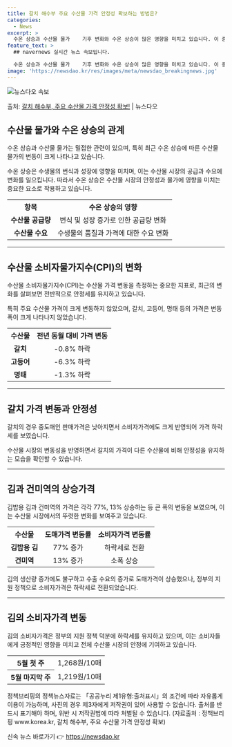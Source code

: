 ```yaml
---
title: 갈치 해수부 주요 수산물 가격 안정성 확보하는 방법은?
categories:
  - News
excerpt: >
  수온 상승과 수산물 물가    기후 변화와 수온 상승이 많은 영향을 미치고 있습니다. 이 중에서도 수산물 가…
feature_text: >
  ## navernews 실시간 뉴스 속보입니다.

  수온 상승과 수산물 물가    기후 변화와 수온 상승이 많은 영향을 미치고 있습니다. 이 중에서도 수산물 가…
image: 'https://newsdao.kr/res/images/meta/newsdao_breakingnews.jpg'
---
```


![뉴스다오 속보](https://newsdao.kr/res/images/meta/newsdao_breakingnews.jpg)

<p>출처: <a href="https://newsdao.kr/4141" rel="dofollow">갈치 해수부, 주요 수산물 가격 안정성 확보!</a> | 뉴스다오</p>

<h2 data-ke-size="size26">수산물 물가와 수온 상승의 관계</h2>
<p data-ke-size="size16">수온 상승과 수산물 물가는 밀접한 관련이 있으며, 특히 최근 수온 상승에 따른 수산물 물가의 변동이 크게 나타나고 있습니다.</p>
<p data-ke-size="size16">수온 상승은 수생물의 번식과 성장에 영향을 미치며, 이는 수산물 시장의 공급과 수요에 변화를 일으킵니다. 따라서 수온 상승은 수산물 시장의 안정성과 물가에 영향을 미치는 중요한 요소로 작용하고 있습니다.</p>
<table>
	<tr>
		<th>항목</th>
		<th>수온 상승의 영향</th>
	</tr>
	<tr>
		<td style="text-align: center; height: 17px;"><b>수산물 공급량</b></td>
		<td style="text-align: center; height: 17px;">번식 및 성장 증가로 인한 공급량 변화</td>
	</tr>
	<tr>
		<td style="text-align: center; height: 17px;"><b>수산물 수요</b></td>
		<td style="text-align: center; height: 17px;">수생물의 품질과 가격에 대한 수요 변화</td>
	</tr>
</table>
<hr>
<h2 data-ke-size="size26">수산물 소비자물가지수(CPI)의 변화</h2>
<p data-ke-size="size16">수산물 소비자물가지수(CPI)는 수산물 가격 변동을 측정하는 중요한 지표로, 최근의 변화를 살펴보면 전반적으로 안정세를 유지하고 있습니다.</p>
<p data-ke-size="size16">특히 주요 수산물 가격이 크게 변동하지 않았으며, 갈치, 고등어, 명태 등의 가격은 변동폭이 크게 나타나지 않았습니다.</p>
<table>
	<tr>
		<th>수산물</th>
		<th>전년 동월 대비 가격 변동</th>
	</tr>
	<tr>
		<td style="text-align: center; height: 17px;"><b>갈치</b></td>
		<td style="text-align: center; height: 17px;">-0.8% 하락</td>
	</tr>
	<tr>
		<td style="text-align: center; height: 17px;"><b>고등어</b></td>
		<td style="text-align: center; height: 17px;">-6.3% 하락</td>
	</tr>
	<tr>
		<td style="text-align: center; height: 17px;"><b>명태</b></td>
		<td style="text-align: center; height: 17px;">-1.3% 하락</td>
	</tr>
</table>
<hr>
<h2 data-ke-size="size26">갈치 가격 변동과 안정성</h2>
<p data-ke-size="size16">갈치의 경우 중도매인 판매가격은 낮아지면서 소비자가격에도 크게 반영되어 가격 하락세를 보였습니다.</p>
<p data-ke-size="size16">수산물 시장의 변동성을 반영하면서 갈치의 가격이 다른 수산물에 비해 안정성을 유지하는 모습을 확인할 수 있습니다.</p>
<hr>
<h2 data-ke-size="size26">김과 건미역의 상승가격</h2>
<p data-ke-size="size16">김밥용 김과 건미역의 가격은 각각 77%, 13% 상승하는 등 큰 폭의 변동을 보였으며, 이는 수산물 시장에서의 뚜렷한 변화를 보여주고 있습니다.</p>
<table>
	<tr>
		<th>수산물</th>
		<th>도매가격 변동률</th>
		<th>소비자가격 변동률</th>
	</tr>
	<tr>
		<td style="text-align: center; height: 17px;"><b>김밥용 김</b></td>
		<td style="text-align: center; height: 17px;">77% 증가</td>
		<td style="text-align: center; height: 17px;">하락세로 전환</td>
	</tr>
	<tr>
		<td style="text-align: center; height: 17px;"><b>건미역</b></td>
		<td style="text-align: center; height: 17px;">13% 증가</td>
		<td style="text-align: center; height: 17px;">소폭 상승</td>
	</tr>
</table>
<p data-ke-size="size16">김의 생산량 증가에도 불구하고 수출 수요의 증가로 도매가격이 상승했으나, 정부의 지원 정책으로 소비자가격은 하락세로 전환되었습니다.</p>
<hr>
<h2 data-ke-size="size26">김의 소비자가격 변동</h2>
<p data-ke-size="size16">김의 소비자가격은 정부의 지원 정책 덕분에 하락세를 유지하고 있으며, 이는 소비자들에게 긍정적인 영향을 미치고 전체 수산물 시장의 안정에 기여하고 있습니다.</p>
<table>
	<tr>
		<th>5월 첫 주</th>
		<td>1,268원/10매</td>
	</tr>
	<tr>
		<th>5월 마지막 주</th>
		<td>1,219원/10매</td>
	</tr>
</table>
<p data-ke-size="size16">정책브리핑의 정책뉴스자료는 「공공누리 제1유형:출처표시」의 조건에 따라 자유롭게 이용이 가능하며, 사진의 경우 제3자에게 저작권이 있어 사용할 수 없습니다. 출처를 반드시 표기해야 하며, 위반 시 저작권법에 따라 처벌될 수 있습니다. (자료출처 : 정책브리핑 www.korea.kr, 갈치 해수부, 주요 수산물 가격 안정성 확보)</p> 

신속 뉴스 바로가기 👉 <a href="https://newsdao.kr" rel="dofollow">https://newsdao.kr</a>


